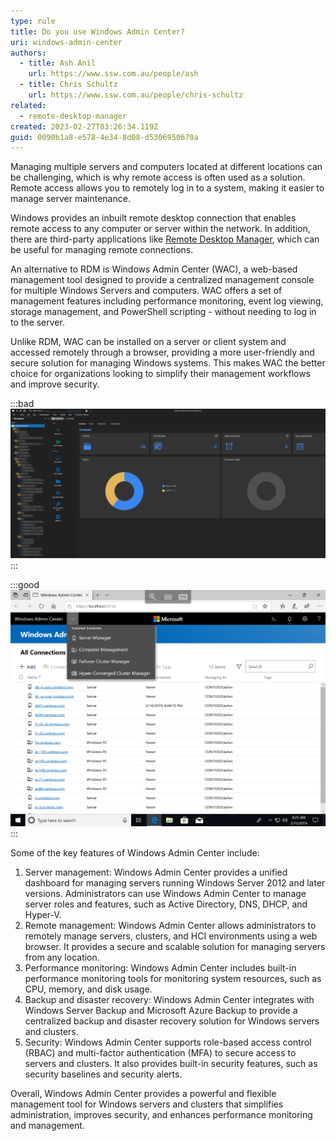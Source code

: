 ```yaml
---
type: rule
title: Do you use Windows Admin Center?
uri: windows-admin-center
authors:
  - title: Ash Anil
    url: https://www.ssw.com.au/people/ash
  - title: Chris Schultz
    url: https://www.ssw.com.au/people/chris-schultz
related:
  - remote-desktop-manager
created: 2023-02-27T03:26:34.119Z
guid: 0090b1a8-e578-4e34-8d08-d5306950670a
---
```

Managing multiple servers and computers located at different locations can be challenging, which is why remote access is often used as a solution. Remote access allows you to remotely log in to a system, making it easier to manage server maintenance.

<!--endintro-->

Windows provides an inbuilt remote desktop connection that enables remote access to any computer or server within the network. In addition, there are third-party applications like [Remote Desktop Manager](/remote-desktop-manager/), which can be useful for managing remote connections.

An alternative to RDM is Windows Admin Center (WAC), a web-based management tool designed to provide a centralized management console for multiple Windows Servers and computers. WAC offers a set of management features including performance monitoring, event log viewing, storage management, and PowerShell scripting - without needing to log in to the server.

Unlike RDM, WAC can be installed on a server or client system and accessed remotely through a browser, providing a more user-friendly and secure solution for managing Windows systems. This makes WAC the better choice for organizations looking to simplify their management workflows and improve security.

:::bad
![Figure: Remote Desktop manager – Third party application](2023-02-27_14-34-48.jpg)
:::

:::good
![Figure: Windows Admin center – All the servers in a web-based management tool](figure-4-1.png)
:::

Some of the key features of Windows Admin Center include:

1. Server management: Windows Admin Center provides a unified dashboard for managing servers running Windows Server 2012 and later versions. Administrators can use Windows Admin Center to manage server roles and features, such as Active Directory, DNS, DHCP, and Hyper-V.
2. Remote management: Windows Admin Center allows administrators to remotely manage servers, clusters, and HCI environments using a web browser. It provides a secure and scalable solution for managing servers from any location.
3. Performance monitoring: Windows Admin Center includes built-in performance monitoring tools for monitoring system resources, such as CPU, memory, and disk usage.
4. Backup and disaster recovery: Windows Admin Center integrates with Windows Server Backup and Microsoft Azure Backup to provide a centralized backup and disaster recovery solution for Windows servers and clusters.
5. Security: Windows Admin Center supports role-based access control (RBAC) and multi-factor authentication (MFA) to secure access to servers and clusters. It also provides built-in security features, such as security baselines and security alerts.

Overall, Windows Admin Center provides a powerful and flexible management tool for Windows servers and clusters that simplifies administration, improves security, and enhances performance monitoring and management.

